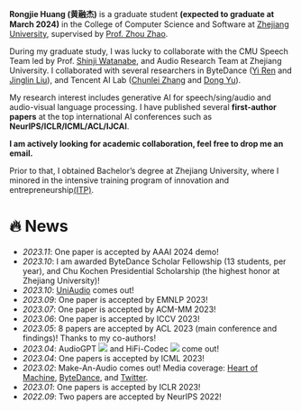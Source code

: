**Rongjie Huang (黄融杰)** is a graduate student **(expected to graduate at March 2024)** in the College of Computer Science and Software at [Zhejiang University](https://www.zju.edu.cn/english/), supervised by [Prof. Zhou Zhao](https://person.zju.edu.cn/zhaozhou). 

During my graduate study, I was lucky to collaborate with the CMU Speech Team led by Prof. [Shinji Watanabe](https://scholar.google.com/citations?user=U5xRA6QAAAAJ), and Audio Research Team at Zhejiang University. I collaborated with several researchers in ByteDance ([Yi Ren](https://github.com/RayeRen) and [Jinglin Liu](https://github.com/MoonInTheRiver)), and Tencent AI Lab ([Chunlei Zhang](https://scholar.google.com/citations?user=NCKZGb0AAAAJ) and [Dong Yu](https://scholar.google.com/citations?user=tMY31_gAAAAJ)).

My research interest includes generative AI for speech/sing/audio and audio-visual language processing. I have published several **first-author papers** at the top international AI conferences such as **NeurIPS/ICLR/ICML/ACL/IJCAI**.

**I am actively looking for academic collaboration, feel free to drop me an email.**


Prior to that, I obtained Bachelor’s degree at Zhejiang University, where I minored in the intensive training program of innovation and entrepreneurship[(ITP)](http://itper.org/index.php/Index).


# 🔥 News
- *2023.11*: One paper is accepted by AAAI 2024 demo!
- *2023.10*: I am awarded ByteDance Scholar Fellowship (13 students, per year), and Chu Kochen Presidential Scholarship (the highest honor at Zhejiang University)!
- *2023.10*: [UniAudio](https://twitter.com/_akhaliq/status/1710112638422642732) comes out! 
- *2023.09*: One paper is accepted by EMNLP 2023!
- *2023.07*: One paper is accepted by ACM-MM 2023!
- *2023.06*: One paper is accepted by ICCV 2023!
- *2023.05*: 8 papers are accepted by ACL 2023 (main conference and findings)! Thanks to my co-authors!
- *2023.04*: AudioGPT [![](https://img.shields.io/github/stars/AIGC-Audio/AudioGPT?style=social&label=Code+Stars)](https://github.com/AIGC-Audio/AudioGPT) and HiFi-Codec [![](https://img.shields.io/github/stars/yangdongchao/AcademiCodec?style=social&label=Code+Stars)](https://github.com/yangdongchao/AcademiCodec) come out! 
- *2023.04*: One papers is accepted by ICML 2023!
- *2023.02*: Make-An-Audio comes out! Media coverage: [Heart of Machine](https://mp.weixin.qq.com/s/fphIJ13RWRIgGNTwYO06bw), [ByteDance](https://zhuanlan.zhihu.com/p/605228032), and [Twitter](https://twitter.com/_akhaliq/status/1619589070329348096).
- *2023.01*: One papers is accepted by ICLR 2023!
- *2022.09*: Two papers are accepted by NeurIPS 2022!
